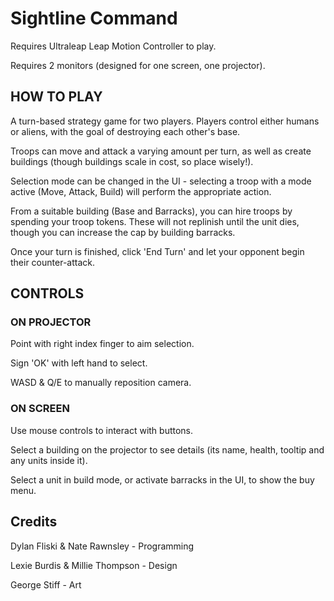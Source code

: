 # Sightline Command

Requires Ultraleap Leap Motion Controller to play.

Requires 2 monitors (designed for one screen, one projector).
 
## HOW TO PLAY

A turn-based strategy game for two players. Players control either humans or aliens, with the goal of destroying each other's base.

Troops can move and attack a varying amount per turn, as well as create buildings (though buildings scale in cost, so place wisely!).

Selection mode can be changed in the UI - selecting a troop with a mode active (Move, Attack, Build) will perform the appropriate action.

From a suitable building (Base and Barracks), you can hire troops by spending your troop tokens. These will not replinish until the unit dies, though you can increase the cap by building barracks.

Once your turn is finished, click 'End Turn' and let your opponent begin their counter-attack.

## CONTROLS

### ON PROJECTOR

Point with right index finger to aim selection.

Sign 'OK' with left hand to select.

WASD & Q/E to manually reposition camera.

### ON SCREEN

Use mouse controls to interact with buttons.

Select a building on the projector to see details (its name, health, tooltip and any units inside it).

Select a unit in build mode, or activate barracks in the UI, to show the buy menu.

## Credits

Dylan Fliski & Nate Rawnsley - Programming

Lexie Burdis & Millie Thompson - Design

George Stiff - Art

